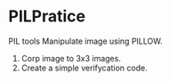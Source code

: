 # PILPratice
PIL tools
Manipulate image using PILLOW.
1. Corp image to 3x3 images.
2. Create a simple verifycation code.
